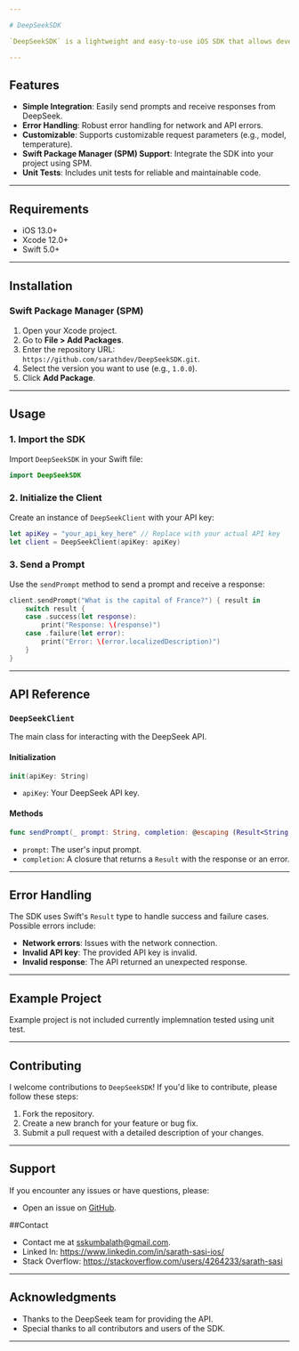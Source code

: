 ```yaml
---

# DeepSeekSDK

`DeepSeekSDK` is a lightweight and easy-to-use iOS SDK that allows developers to integrate the **DeepSeek API** into their applications. With this SDK, you can send prompts to DeepSeek and receive responses programmatically, enabling seamless integration of AI-powered conversational features.

---
```


## Features
- **Simple Integration**: Easily send prompts and receive responses from DeepSeek.
- **Error Handling**: Robust error handling for network and API errors.
- **Customizable**: Supports customizable request parameters (e.g., model, temperature).
- **Swift Package Manager (SPM) Support**: Integrate the SDK into your project using SPM.
- **Unit Tests**: Includes unit tests for reliable and maintainable code.

---

## Requirements
- iOS 13.0+
- Xcode 12.0+
- Swift 5.0+

---

## Installation

### Swift Package Manager (SPM)
1. Open your Xcode project.
2. Go to **File > Add Packages**.
3. Enter the repository URL: `https://github.com/sarathdev/DeepSeekSDK.git`.
4. Select the version you want to use (e.g., `1.0.0`).
5. Click **Add Package**.

---

## Usage

### 1. Import the SDK
Import `DeepSeekSDK` in your Swift file:

```swift
import DeepSeekSDK
```

### 2. Initialize the Client
Create an instance of `DeepSeekClient` with your API key:

```swift
let apiKey = "your_api_key_here" // Replace with your actual API key
let client = DeepSeekClient(apiKey: apiKey)
```

### 3. Send a Prompt
Use the `sendPrompt` method to send a prompt and receive a response:

```swift
client.sendPrompt("What is the capital of France?") { result in
    switch result {
    case .success(let response):
        print("Response: \(response)")
    case .failure(let error):
        print("Error: \(error.localizedDescription)")
    }
}
```

---

## API Reference

### `DeepSeekClient`
The main class for interacting with the DeepSeek API.

#### Initialization
```swift
init(apiKey: String)
```
- `apiKey`: Your DeepSeek API key.

#### Methods
```swift
func sendPrompt(_ prompt: String, completion: @escaping (Result<String, Error>) -> Void)
```
- `prompt`: The user's input prompt.
- `completion`: A closure that returns a `Result` with the response or an error.

---

## Error Handling
The SDK uses Swift's `Result` type to handle success and failure cases. Possible errors include:
- **Network errors**: Issues with the network connection.
- **Invalid API key**: The provided API key is invalid.
- **Invalid response**: The API returned an unexpected response.

---

## Example Project
 Example project is not included currently implemnation tested using unit test. 

---

## Contributing
I welcome contributions to `DeepSeekSDK`! If you'd like to contribute, please follow these steps:
1. Fork the repository.
2. Create a new branch for your feature or bug fix.
3. Submit a pull request with a detailed description of your changes.

---


## Support
If you encounter any issues or have questions, please:
- Open an issue on [GitHub](https://github.com/sarathdev/DeepSeekSDK/issues).

##Contact
- Contact me at [sskumbalath@gmail.com](mailto:sskumbalath@gmail.com).
- Linked In: https://www.linkedin.com/in/sarath-sasi-ios/
- Stack Overflow: https://stackoverflow.com/users/4264233/sarath-sasi


---

## Acknowledgments
- Thanks to the DeepSeek team for providing the API.
- Special thanks to all contributors and users of the SDK.

---

